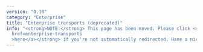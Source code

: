 ```yaml
---
version: "0.18"
category: "Enterprise"
title: "Enterprise transports (deprecated)"
info: "<strong>NOTE:</strong> This page has been moved. Please click <strong><a
  href=enterprise-transports
  >here</a></strong> if you're not automatically redirected. Have a nice day!"
---
```


<meta http-equiv="refresh" content="1;url=enterprise-transports">

